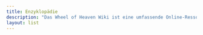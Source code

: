 ```yaml
---
title: Enzyklopädie
description: "Das Wheel of Heaven Wiki ist eine umfassende Online-Ressource, die als ausgedehnte Informationsquelle zu den Kernthemen der Website dient. Es bietet eine breite Palette von Artikeln, die verschiedene Aspekte der Hypothese über die Rolle einer fortgeschrittenen außerirdischen Zivilisation bei der Formung der menschlichen Geschichte und der Entwicklung des Lebens auf der Erde abdecken. Es ist ein unschätzbares Werkzeug für Benutzer, die ein tieferes Verständnis der Erforschung der kosmischen Verbindungen und Ursprünge der Menschheit durch die Website suchen."
layout: list
---
```

